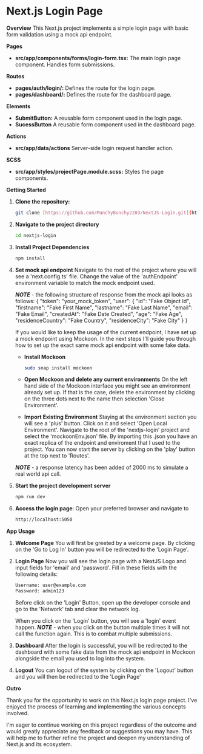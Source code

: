 # Next.js Login Page

**Overview**
This Next.js project implements a simple login page with basic form validation using a mock api endpoint.

**Pages**
* **src/app/components/forms/login-form.tsx:** The main login page component. Handles form submissions.

**Routes**
* **pages/auth/login/:** Defines the route for the login page.
* **pages/dashboard/:** Defines the route for the dashboard page.

**Elements**
* **SubmitButton:** A reusable form component used in the login page.
* **SucessButton** A reusable form component used in the dashboard page.

**Actions**
* **src/app/data/actions** Server-side login request handler action.

**SCSS**
* **src/app/styles/projectPage.module.scss:** Styles the page components.

**Getting Started**

1. **Clone the repository:**
   ```bash
   git clone [https://github.com/MunchyBunchy2203/NextJS-Login.git](https://github.com/MunchyBunchy2203/NextJS-Login.git)
   ```

2. **Navigate to the project directory**
    ```bash
    cd nextjs-login
    ```

3. **Install Project Dependencies**
    ```bash
    npm install
    ```

4. **Set mock api endpoint**
    Navigate to the root of the project where you will see a 'next.config.ts' file.
    Change the value of the 'authEndpoint' environment variable to match the mock endpoint used.

    ***NOTE*** - the following structure of response from the mock api looks as follows:
        {
            "token": "your_mock_token",
            "user": {
                "id": "Fake Object Id",
                "firstname": "Fake First Name",
                "lastname": "Fake Last Name",
                "email": "Fake Email",
                "createdAt": "Fake Date Created",
                "age": "Fake Age",
                "residenceCountry": "Fake Country",
                "residenceCity": "Fake City"
            }
        }

    If you would like to keep the usage of the current endpoint, I have set up a mock endpoint using Mockoon.
    In the next steps I'll guide you through how to set up the exact same mock api endpoint with some fake data.

    * **Install Mockoon**
        ```bash
        sudo snap install mockoon
        ```

    * **Open Mockoon and delete any current environments**
        On the left hand side of the Mockoon interface you might see an environment already set up. If that is the case, delete the environment by clicking on the three dots next to the name then selection 'Close Environment'.

    * **Import Existing Environment**
        Staying at the environment section you will see a 'plus' button. Click on it and select 'Open Local Environment'. Navigate to the root of the 'nextjs-login' project and select the 'mockoonEnv.json' file. By importing this .json you have an exact replica of the endpoint and enviroment that I used to the project. You can now start the server by clicking on the 'play' button at the top next to 'Routes'.

    ***NOTE*** - a response latency has been added of 2000 ms to simulate a real world api call.

5. **Start the project development server**
    ```bash
    npm run dev
    ```

6. **Access the login page**: Open your preferred browser and navigate to
    ```bash
    http://localhost:5050
    ```

**App Usage**

1. **Welcome Page**
    You will first be greeted by a welcome page. By clicking on the 'Go to Log In' button you will be redirected to the 'Login Page'.

2. **Login Page**
    Now you will see the login page with a NextJS Logo and input fields for 'email' and 'password'.
    Fill in these fields with the following details:
    ```bash
    Username: user@example.com
    Password: admin123
    ```

    Before click on the 'Login' Button, open up the developer console and go to the 'Network' tab and clear the network log.

    When you click on the 'Login' button, you will see a 'login' event happen.
    ***NOTE*** - when you click on the button multiple times it will not call the function again. This is to combat multiple submissions.

3. **Dashboard**
    After the login is successful, you will be redirected to the dashboard with some fake data from the mock api endpoint in Mockoon alongside the email you used to log into the system.

4. **Logout**
    You can logout of the system by clicking on the 'Logout' button and you will then be redirected to the 'Login Page'

**Outro**

Thank you for the opportunity to work on this Next.js login page project. I've enjoyed the process of learning and implementing the various concepts involved.

I'm eager to continue working on this project regardless of the outcome and would greatly appreciate any feedback or suggestions you may have. This will help me to further refine the project and deepen my understanding of Next.js and its ecosystem.